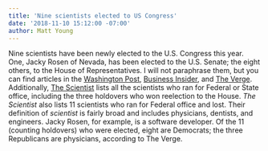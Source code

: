 ```yaml
---
title: 'Nine scientists elected to US Congress'
date: '2018-11-10 15:12:00 -07:00'
author: Matt Young
---
```

Nine scientists have been newly elected to the U.S. Congress this year. One, Jacky Rosen of Nevada, has been elected to the U.S. Senate; the eight others, to the House of Representatives. I will not paraphrase them, but you can find articles in the <a href="https://www.washingtonpost.com/science/2018/11/07/how-science-fared-midterm-elections/">Washington Post</a>, <a href="https://www.businessinsider.com/2018-midterms-8-new-scientists-elected-to-house-senate-2018-11">Business Insider</a>, and <a href="https://www.theverge.com/2018/11/7/18071348/new-congress-members-science-background-national-policy-nuclear-engineer-nurse">The Verge</a>. Additionally, <a href="https://www.the-scientist.com/news-opinion/scientists-win-first-time-runs-for-congress--senate--65048">The Scientist</a> lists all the scientists who ran for Federal or State office, including the three holdovers who won reelection to the House. <i>The Scientist</i> also lists 11 scientists who ran for Federal office and lost. Their definition of <i>scientist</i> is fairly broad and includes physicians, dentists, and engineers. Jacky Rosen, for example, is a software developer. Of the 11 (counting holdovers) who were elected, eight are Democrats; the three Republicans are physicians, according to The Verge.
